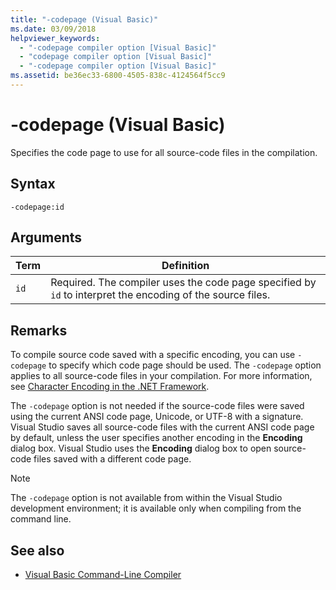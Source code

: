 ```yaml
---
title: "-codepage (Visual Basic)"
ms.date: 03/09/2018
helpviewer_keywords: 
  - "-codepage compiler option [Visual Basic]"
  - "codepage compiler option [Visual Basic]"
  - "-codepage compiler option [Visual Basic]"
ms.assetid: be36ec33-6800-4505-838c-4124564f5cc9
---
```

# -codepage (Visual Basic)
Specifies the code page to use for all source-code files in the compilation.  
  
## Syntax  
  
```  
-codepage:id  
```  
  
## Arguments  
  
|Term|Definition|  
|---|---|  
|`id`|Required. The compiler uses the code page specified by `id` to interpret the encoding of the source files.|  
  
## Remarks  
 To compile source code saved with a specific encoding, you can use `-codepage` to specify which code page should be used. The `-codepage` option applies to all source-code files in your compilation. For more information, see [Character Encoding in the .NET Framework](../../../standard/base-types/character-encoding.md).  
  
 The `-codepage` option is not needed if the source-code files were saved using the current ANSI code page, Unicode, or UTF-8 with a signature. Visual Studio saves all source-code files with the current ANSI code page by default, unless the user specifies another encoding in the **Encoding** dialog box. Visual Studio uses the **Encoding** dialog box to open source-code files saved with a different code page.  
  
> [!NOTE]
>  The `-codepage` option is not available from within the Visual Studio development environment; it is available only when compiling from the command line.  
  
## See also

- [Visual Basic Command-Line Compiler](../../../visual-basic/reference/command-line-compiler/index.md)
